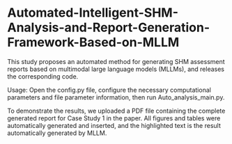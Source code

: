 # Automated-Intelligent-SHM-Analysis-and-Report-Generation-Framework-Based-on-MLLM
This study proposes an automated method for generating SHM assessment reports based on multimodal large language models (MLLMs), and releases the corresponding code.

Usage: 
Open the config.py file, configure the necessary computational parameters and file parameter information, then run Auto_analysis_main.py.

To demonstrate the results, we uploaded a PDF file containing the complete generated report for Case Study 1 in the paper. All figures and tables were automatically generated and inserted, and the highlighted text is the result automatically generated by MLLM.
